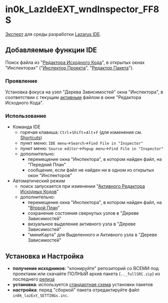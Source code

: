 # in0k_LazIdeEXT_wndInspector_FF8S

[Эксперт](D1) для среды разработки [Lazarus IDE](D2).

## Добавляемые функции IDE
  Поиск файла из "[Редактора Исходного Кода](0)", в открытых окнах "Инспекторах"
  ("[Инспектор Проекта](1)", "[Редактор Пакета](2)").

### Проявление
  Установка фокуса на узел "Дерева Зависимостей" окна "Инспектора", в 
  соответствии с текущим [активным](3) файлом в окне "Редактора Исходного Кода".

### Использование

* Команда IDE
  - горячая клавиша: `Ctrl`+`Shift`+`Alt`+`F` (для изменения см. [Shortcuts](4))
  - пункт меню: `IDE menu`->`Search`->`Find File in "Inspector"`
  - пункт меню: `Source editor`->`Рopup menu`->`Find File in "Inspector"`
  - дополнительно:
    + перемещение окна "Инспектора", в котором найден файл, на "Передний План"
    + сообщение, если файл не найден ни в одном из открытых окон "Инспекторов"
* Автоматический режим
   - поиск запускается при изменении "[Активного Редактора Исходных Кодов](3)"
   - дополнительно:
     + перемещение окна "Инспектора", в котором найден файл, на "[Второй План](5)"
     + сохранение состояния свернутых узлов в "Дереве Зависимостей"
     + визуальное выделение активного узла в "Дереве Зависимостей"
     + "миниКарта" для Выделенного и Активного узла в "Дереве Зависимостей"


## Установка и Настройка
* **получение исходников**: "клонируйте" репозиторий со ВСЕМИ под проектами или
  скачайте ПОЛНЫЙ архив пакета (`.._fullSRC.zip`) из последнего [релиза](R0) 
* **установка**: используется [стандартная схема](I0) установки пакетов
* **настройка**: перед "сборкой" пакета отредактируйте файл `in0k_lazExt_SETTINGs.inc`.

[D1]: http://wiki.lazarus.freepascal.org/Extending_the_IDE#Overview
[D2]: http://www.lazarus-ide.org/ 
[I0]: http://wiki.freepascal.org/Install_Packages#Adding_known_packages
[R0]: https://github.com/in0k-LazarusIDE-plugins/in0k_LazIdeEXT_wndInspector_FF8S/releases
[ 0]: http://wiki.freepascal.org/IDE_Window:_Source_Editor
[ 1]: http://wiki.freepascal.org/IDE_Window:_Project_Inspector
[ 2]: http://wiki.freepascal.org/IDE_Window:_Package_Editor
[ 3]: http://wiki.freepascal.org/Extending_the_IDE#Active_source_editor
[ 4]: http://wiki.freepascal.org/Lazarus_IDE_Shortcuts
[ 5]:(https://github.com/in0k-src/in0k-bringToSecondPlane)

